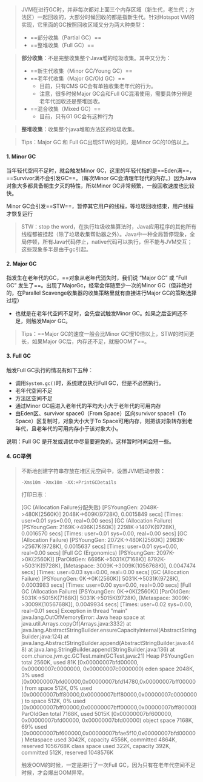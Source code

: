 > JVM在进行GC时，并非每次都对上面三个内存区域（新生代，老生代；方法区）一起回收的，大部分时候回收的都是指新生代。针对Hotspot VM的实现，它里面的GC按照回收区域又分为两大种类型：
>
> - ==部分收集（Partial GC）==
> - ==整堆收集（Full GC）==

> **部分收集**：不是完整收集整个Java堆的垃圾收集。其中又分为：
>
> - ==新生代收集（Minor GC/Young GC）==
> - ==老年代收集（Major GC/Old GC）==
>   - 目前，只有CMS GC会有单独收集老年代的行为。
>   - 注意，很多时候Major GC会和Full GC混淆使用，需要具体分辨是老年代回收还是整堆回收。
> - ==混合收集（Mixed GC）==
>   - 目前，只有G1 GC会有这种行为

> **整堆收集**：收集整个java堆和方法区的垃圾收集。

> Tips：Major GC 和 Full GC出现STW的时间，是Minor GC的10倍以上。

#### 1. Minor GC

当年轻代空间不足时，就会触发Minor GC，这里的年轻代指的是==Eden满==，==Survivor满不会引发GC==。（每次Minor GC会清理年轻代的内存。）因为Java对象大多都具备朝生夕灭的特性，所以Minor GC非常频繁，一般回收速度也比较快。

Minor GC会引发==STW==，暂停其它用户的线程，等垃圾回收结束，用户线程才恢复运行

> STW：stop the word，在执行垃圾收集算法时，Java应用程序的其他所有线程都被挂起（除了垃圾收集帮助器之外）。Java中一种全局暂停现象，全局停顿，所有Java代码停止，native代码可以执行，但不能与JVM交互；这些现象多半是由于gc引起。

#### 2. Major GC

指发生在老年代的GC，==对象从老年代消失时，我们说 “Major GC” 或 “Full GC” 发生了==。出现了MajorGc，经常会伴随至少一次的Minor GC（但非绝对的，在Parallel Scavenge收集器的收集策略里就有直接进行Major GC的策略选择过程）

- 也就是在老年代空间不足时，会先尝试触发Minor GC。如果之后空间还不足，则触发Major GC。

> Tips：==Major GC的速度一般会比Minor GC慢10倍以上，STW的时间更长，如果Major GC后，内存还不足，就报OOM了==。

#### 3. Full GC

触发Full GC执行的情况有如下五种：

- 调用`System.gc()`时，系统建议执行Full GC，但是不必然执行。
- 老年代空间不足
- 方法区空间不足
- 通过Minor GC后进入老年代的平均大小大于老年代的可用内存
- 由Eden区、survivor space0（From Space）区向survivor space1（To Space）区复制时，对象大小大于To Space可用内存，则把该对象转存到老年代，且老年代的可用内存小于该对象大小。

说明：Full GC 是开发或调优中尽量要避免的。这样暂时时间会短一些。

#### 4. GC举例

> 不断地创建字符串存放在堆区元空间中，设置JVM启动参数：
>
> `-Xms10m -Xmx10m -XX:+PrintGCDetails`
>
> 打印日志：
>
> [GC (Allocation Failure分配失败) [PSYoungGen: 2048K->480K(2560K)] 2048K->609K(9728K), 0.0015849 secs] [Times: user=0.01 sys=0.00, real=0.00 secs] 
> [GC (Allocation Failure) [PSYoungGen: 2169K->496K(2560K)] 2298K->1407K(9728K), 0.0016570 secs] [Times: user=0.01 sys=0.00, real=0.00 secs] 
> [GC (Allocation Failure) [PSYoungGen: 2072K->480K(2560K)] 2983K->2567K(9728K), 0.0015637 secs] [Times: user=0.01 sys=0.00, real=0.00 secs] 
> [Full GC (Ergonomics) [PSYoungGen: 2097K->0K(2560K)] [ParOldGen: 6695K->5031K(7168K)] 8792K->5031K(9728K), [Metaspace: 3009K->3009K(1056768K)], 0.0047474 secs] [Times: user=0.03 sys=0.00, real=0.00 secs] 
> [GC (Allocation Failure) [PSYoungGen: 0K->0K(2560K)] 5031K->5031K(9728K), 0.0003983 secs] [Times: user=0.00 sys=0.00, real=0.00 secs] 
> [Full GC (Allocation Failure) [PSYoungGen: 0K->0K(2560K)] [ParOldGen: 5031K->5015K(7168K)] 5031K->5015K(9728K), [Metaspace: 3009K->3009K(1056768K)], 0.0049934 secs] [Times: user=0.02 sys=0.00, real=0.01 secs] 
> Exception in thread "main" java.lang.OutOfMemoryError: Java heap space
> at java.util.Arrays.copyOf(Arrays.java:3332)
> at java.lang.AbstractStringBuilder.ensureCapacityInternal(AbstractStringBuilder.java:124)
> at java.lang.AbstractStringBuilder.append(AbstractStringBuilder.java:448)
> at java.lang.StringBuilder.append(StringBuilder.java:136)
> at com.chance.jvm.gc.GCTest.main(GCTest.java:21)
> Heap
> PSYoungGen      total 2560K, used 81K [0x00000007bfd00000, 0x00000007c0000000, 0x00000007c0000000)
> eden space 2048K, 3% used [0x00000007bfd00000,0x00000007bfd14780,0x00000007bff00000)
> from space 512K, 0% used [0x00000007bff80000,0x00000007bff80000,0x00000007c0000000)
> to   space 512K, 0% used [0x00000007bff00000,0x00000007bff00000,0x00000007bff80000)
> ParOldGen       total 7168K, used 5015K [0x00000007bf600000, 0x00000007bfd00000, 0x00000007bfd00000)
> object space 7168K, 69% used [0x00000007bf600000,0x00000007bfae5f10,0x00000007bfd00000)
> Metaspace       used 3042K, capacity 4556K, committed 4864K, reserved 1056768K
> class space    used 322K, capacity 392K, committed 512K, reserved 1048576K
>
> 触发OOM的时候，一定是进行了一次Full GC，因为只有在老年代空间不足时候，才会爆出OOM异常。